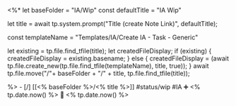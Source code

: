 <%*
let baseFolder = "IA/Wip"
const defaultTitle = "IA Wip"

let title = await tp.system.prompt("Title (create Note Link)", defaultTitle);

const templateName = "Templates/IA/Create IA - Task - Generic"

let existing = tp.file.find_tfile(title);
let createdFileDisplay;
if (existing) {
  createdFileDisplay = existing.basename;
} else {
  createdFileDisplay = (await tp.file.create_new(tp.file.find_tfile(templateName), title, true));
}
await tp.file.move("/"+ baseFolder + "/" + title, tp.file.find_tfile(title));

%>   - [/] [[<% baseFolder %>/<% title %>]]  #status/wip #IA   ➕ <% tp.date.now() %> 🛫 <% tp.date.now() %>